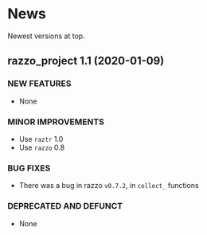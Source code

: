 # News

Newest versions at top.

## razzo_project 1.1 (2020-01-09)

### NEW FEATURES

  * None
  
### MINOR IMPROVEMENTS

  * Use `raztr` 1.0
  * Use `razzo` 0.8

### BUG FIXES

  * There was a bug in razzo `v0.7.2`, in `collect_` functions

### DEPRECATED AND DEFUNCT

  * None

